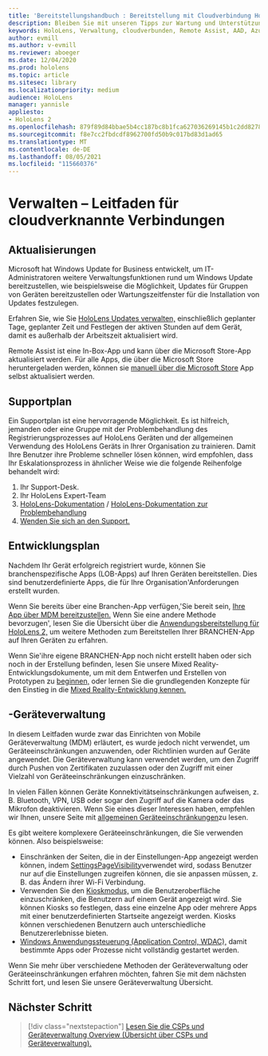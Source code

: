 ```yaml
---
title: 'Bereitstellungshandbuch : Bereitstellung mit Cloudverbindung HoloLens 2 im großen Stil mit Remote Assist – Verwalten'
description: Bleiben Sie mit unseren Tipps zur Wartung und Unterstützung von HoloLens Geräten über ein mit der Cloud verbundenes Netzwerk auf dem laufenden.
keywords: HoloLens, Verwaltung, cloudverbunden, Remote Assist, AAD, Azure AD, MDM, Mobile Geräteverwaltung
author: evmill
ms.author: v-evmill
ms.reviewer: aboeger
ms.date: 12/04/2020
ms.prod: hololens
ms.topic: article
ms.sitesec: library
ms.localizationpriority: medium
audience: HoloLens
manager: yannisle
appliesto:
- HoloLens 2
ms.openlocfilehash: 879f89d84bbae5b4cc187bc8b1fca627036269145b1c2dd82787e3789fef259d
ms.sourcegitcommit: f8e7cc2fbdcdf8962700fd50b9c017bd83d1ad65
ms.translationtype: MT
ms.contentlocale: de-DE
ms.lasthandoff: 08/05/2021
ms.locfileid: "115660376"
---
```

# <a name="maintain---cloud-connected-guide"></a>Verwalten – Leitfaden für cloudverknannte Verbindungen

## <a name="updates"></a>Aktualisierungen

Microsoft hat Windows Update for Business entwickelt, um IT-Administratoren weitere Verwaltungsfunktionen rund um Windows Update bereitzustellen, wie beispielsweise die Möglichkeit, Updates für Gruppen von Geräten bereitzustellen oder Wartungszeitfenster für die Installation von Updates festzulegen.

Erfahren Sie, wie Sie [HoloLens Updates verwalten,](/hololens/hololens-updates) einschließlich geplanter Tage, geplanter Zeit und Festlegen der aktiven Stunden auf dem Gerät, damit es außerhalb der Arbeitszeit aktualisiert wird.

Remote Assist ist eine In-Box-App und kann über die Microsoft Store-App aktualisiert werden. Für alle Apps, die über die Microsoft Store heruntergeladen werden, können sie [manuell über die Microsoft Store](/hololens/holographic-store-apps#update-apps) App selbst aktualisiert werden.

## <a name="support-plan"></a>Supportplan

Ein Supportplan ist eine hervorragende Möglichkeit. Es ist hilfreich, jemanden oder eine Gruppe mit der Problembehandlung des Registrierungsprozesses auf HoloLens Geräten und der allgemeinen Verwendung des HoloLens Geräts in Ihrer Organisation zu trainieren. Damit Ihre Benutzer ihre Probleme schneller lösen können, wird empfohlen, dass Ihr Eskalationsprozess in ähnlicher Weise wie die folgende Reihenfolge behandelt wird:

1. Ihr Support-Desk.
2. Ihr HoloLens Expert-Team
3. [HoloLens-Dokumentation](/hololens/)  /  [HoloLens-Dokumentation zur Problembehandlung](/hololens/hololens-troubleshooting)
4. [Wenden Sie sich an den Support.](https://support.serviceshub.microsoft.com/supportforbusiness/create?sapId=e9391227-fa6d-927b-0fff-f96288631b8f)

## <a name="development-plan"></a>Entwicklungsplan

Nachdem Ihr Gerät erfolgreich registriert wurde, können Sie branchenspezifische Apps (LOB-Apps) auf Ihren Geräten bereitstellen. Dies sind benutzerdefinierte Apps, die für Ihre Organisation&#39;Anforderungen erstellt wurden.

Wenn Sie bereits über eine Branchen-App verfügen,&#39;Sie bereit sein, [Ihre App über MDM bereitzustellen.](/hololens/app-deploy-intune) Wenn Sie eine andere Methode bevorzugen&#39;, lesen Sie die Übersicht über die [Anwendungsbereitstellung für HoloLens 2,](/hololens/app-deploy-overview) um weitere Methoden zum Bereitstellen Ihrer BRANCHEN-App auf Ihren Geräten zu erfahren.

Wenn Sie&#39;ihre eigene BRANCHEN-App noch nicht erstellt haben oder sich noch in der Erstellung befinden, lesen Sie unsere Mixed Reality-Entwicklungsdokumente, um mit dem Entwerfen und Erstellen von Prototypen zu [beginnen,](/windows/mixed-reality/design/design) oder lernen Sie die grundlegenden Konzepte für den Einstieg in die [Mixed Reality-Entwicklung kennen.](/windows/mixed-reality/discover/get-started-with-mr)

## <a name="device-management"></a>-Geräteverwaltung 

In diesem Leitfaden wurde zwar das Einrichten von Mobile Geräteverwaltung (MDM) erläutert, es wurde jedoch nicht verwendet, um Geräteeinschränkungen anzuwenden, oder Richtlinien wurden auf Geräte angewendet. Die Geräteverwaltung kann verwendet werden, um den Zugriff durch Pushen von Zertifikaten zuzulassen oder den Zugriff mit einer Vielzahl von Geräteeinschränkungen einzuschränken. 

In vielen Fällen können Geräte Konnektivitätseinschränkungen aufweisen, z. B. Bluetooth, VPN, USB oder sogar den Zugriff auf die Kamera oder das Mikrofon deaktivieren. Wenn Sie eines dieser Interessen haben, empfehlen wir Ihnen, unsere Seite mit [allgemeinen Geräteeinschränkungen](hololens-common-device-restrictions.md)zu lesen.

Es gibt weitere komplexere Geräteeinschränkungen, die Sie verwenden können. Also beispielsweise:

- Einschränken der Seiten, die in der Einstellungen-App angezeigt werden können, indem [SettingsPageVisibility](settings-uri-list.md)verwendet wird, sodass Benutzer nur auf die Einstellungen zugreifen können, die sie anpassen müssen, z. B. das Ändern ihrer Wi-Fi Verbindung.
- Verwenden Sie den [Kioskmodus,](hololens-kiosk.md) um die Benutzeroberfläche einzuschränken, die Benutzern auf einem Gerät angezeigt wird. Sie können Kiosks so festlegen, dass eine einzelne App oder mehrere Apps mit einer benutzerdefinierten Startseite angezeigt werden. Kiosks können verschiedenen Benutzern auch unterschiedliche Benutzererlebnisse bieten.  
- [Windows Anwendungssteuerung (Application Control, WDAC),](windows-defender-application-control-wdac.md) damit bestimmte Apps oder Prozesse nicht vollständig gestartet werden.

Wenn Sie mehr über verschiedene Methoden der Geräteverwaltung oder Geräteeinschränkungen erfahren möchten, fahren Sie mit dem nächsten Schritt fort, und lesen Sie unsere Geräteverwaltung Übersicht.

## <a name="next-step"></a>Nächster Schritt

> [!div class="nextstepaction"]
> [Lesen Sie die CSPs und Geräteverwaltung Overview (Übersicht über CSPs und Geräteverwaltung).](hololens-csp-policy-overview.md)